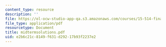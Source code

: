 ```yaml
---
content_type: resource
description: ''
file: https://ol-ocw-studio-app-qa.s3.amazonaws.com/courses/15-514-financial-and-managerial-accounting-summer-2003/e2b6c21c8149f631d29217b93f2237e2_midtermsolutions.pdf
file_type: application/pdf
resourcetype: Document
title: midtermsolutions.pdf
uid: e2b6c21c-8149-f631-d292-17b93f2237e2
---
```

